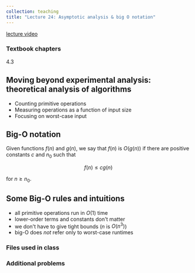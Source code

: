 ```yaml
---
collection: teaching
title: "Lecture 24: Asymptotic analysis & big O notation"
---
```


[lecture video](https://youtu.be/7aVa6__yMeU)

### Textbook chapters
4.3

## Moving beyond experimental analysis: theoretical analysis of algorithms

* Counting primitive operations
* Measuring operations as a function of input size
* Focusing on worst-case input

## Big-O notation
Given functions $f(n)$ and $g(n)$, we say that $f(n)$ is $O(g(n))$ if there are
positive constants $c$ and $n_0$ such that

$$f(n) \leq cg(n)$$

for $n \geq n_0$.

## Some Big-O rules and intuitions
* all primitive operations run in $O(1)$ time
* lower-order terms and constants don't matter
* we don't have to give tight bounds ($n$ is $O(n^3)$)
* big-O does *not* refer only to worst-case runtimes

### Files used in class

### Additional problems

